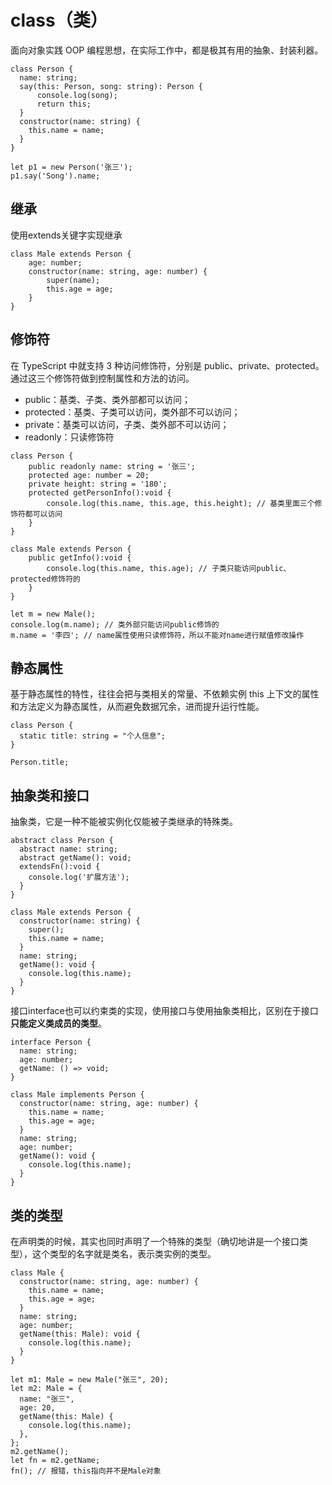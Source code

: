 # class（类）

面向对象实践 OOP 编程思想，在实际工作中，都是极其有用的抽象、封装利器。

```tsx
class Person {
  name: string;
  say(this: Person, song: string): Person {
      console.log(song);
      return this;
  }
  constructor(name: string) {
    this.name = name;
  }
}

let p1 = new Person('张三');
p1.say('Song').name;
```



## 继承

使用extends关键字实现继承

```tsx
class Male extends Person {
    age: number;
    constructor(name: string, age: number) {
        super(name);
        this.age = age;
    }
}
```

## 修饰符

在 TypeScript 中就支持 3 种访问修饰符，分别是 public、private、protected。通过这三个修饰符做到控制属性和方法的访问。

- public：基类、子类、类外部都可以访问；
- protected：基类、子类可以访问，类外部不可以访问；
- private：基类可以访问，子类、类外部不可以访问；
- readonly：只读修饰符

```tsx
class Person {
    public readonly name: string = '张三';
    protected age: number = 20;
    private height: string = '180';
    protected getPersonInfo():void {
        console.log(this.name, this.age, this.height); // 基类里面三个修饰符都可以访问
    }
}

class Male extends Person {
    public getInfo():void {
        console.log(this.name, this.age); // 子类只能访问public、protected修饰符的
    }
}

let m = new Male();
console.log(m.name); // 类外部只能访问public修饰的
m.name = '李四'; // name属性使用只读修饰符，所以不能对name进行赋值修改操作
```



## 静态属性

基于静态属性的特性，往往会把与类相关的常量、不依赖实例 this 上下文的属性和方法定义为静态属性，从而避免数据冗余，进而提升运行性能。

```tsx
class Person {
  static title: string = "个人信息";
}

Person.title;
```



## 抽象类和接口

抽象类，它是一种不能被实例化仅能被子类继承的特殊类。

```tsx
abstract class Person {
  abstract name: string;
  abstract getName(): void;
  extendsFn():void {
    console.log('扩展方法');
  }
}

class Male extends Person {
  constructor(name: string) {
    super();
    this.name = name;
  }
  name: string;
  getName(): void {
    console.log(this.name);
  }
}
```

接口interface也可以约束类的实现，使用接口与使用抽象类相比，区别在于接口**只能定义类成员的类型**。

```tsx
interface Person {
  name: string;
  age: number;
  getName: () => void;
}

class Male implements Person {
  constructor(name: string, age: number) {
    this.name = name;
    this.age = age;
  }
  name: string;
  age: number;
  getName(): void {
    console.log(this.name);
  }
}
```



## 类的类型

在声明类的时候，其实也同时声明了一个特殊的类型（确切地讲是一个接口类型），这个类型的名字就是类名，表示类实例的类型。

```tsx
class Male {
  constructor(name: string, age: number) {
    this.name = name;
    this.age = age;
  }
  name: string;
  age: number;
  getName(this: Male): void {
    console.log(this.name);
  }
}

let m1: Male = new Male("张三", 20);
let m2: Male = {
  name: "张三",
  age: 20,
  getName(this: Male) {
    console.log(this.name);
  },
};
m2.getName();
let fn = m2.getName;
fn(); // 报错，this指向并不是Male对象
```

